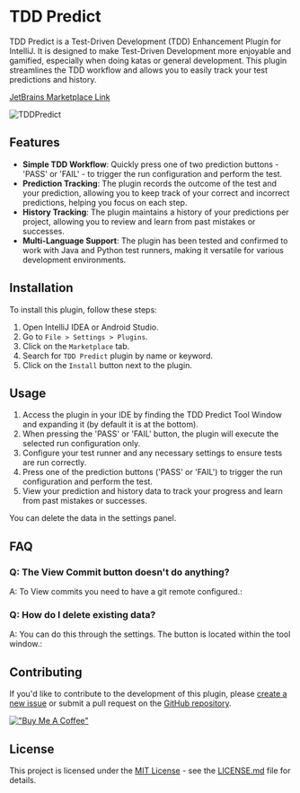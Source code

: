 # TDD Predict

TDD Predict is a Test-Driven Development (TDD) Enhancement Plugin for IntelliJ. It is designed to make Test-Driven Development more enjoyable and gamified, especially when doing katas or general development. This plugin streamlines the TDD workflow and allows you to easily track your test predictions and history.

[JetBrains Marketplace Link](https://plugins.jetbrains.com/plugin/21641-tdd-predict)

![TDDPredict](https://plugins.jetbrains.com/files/21641/screenshot_9270c26d-3e1c-4048-baae-c515fde6b5a2)

## Features

- **Simple TDD Workflow**: Quickly press one of two prediction buttons - 'PASS' or 'FAIL' - to trigger the run configuration and perform the test.
- **Prediction Tracking**: The plugin records the outcome of the test and your prediction, allowing you to keep track of your correct and incorrect predictions, helping you focus on each step.
- **History Tracking**: The plugin maintains a history of your predictions per project, allowing you to review and learn from past mistakes or successes.
- **Multi-Language Support**: The plugin has been tested and confirmed to work with Java and Python test runners, making it versatile for various development environments.

## Installation

To install this plugin, follow these steps:

1. Open IntelliJ IDEA or Android Studio.
2. Go to `File > Settings > Plugins`.
3. Click on the `Marketplace` tab.
4. Search for `TDD Predict` plugin by name or keyword.
5. Click on the `Install` button next to the plugin.

## Usage

1. Access the plugin in your IDE by finding the TDD Predict Tool Window and expanding it (by default it is at the bottom).
2. When pressing the 'PASS' or 'FAIL' button, the plugin will execute the selected run configuration only.
2. Configure your test runner and any necessary settings to ensure tests are run correctly.
3. Press one of the prediction buttons ('PASS' or 'FAIL') to trigger the run configuration and perform the test.
4. View your prediction and history data to track your progress and learn from past mistakes or successes.

You can delete the data in the settings panel.

## FAQ

### Q: The View Commit button doesn't do anything?

A: To View commits you need to have a git remote configured.:

### Q: How do I delete existing data?

A: You can do this through the settings. The button is located within the tool window.:

## Contributing

If you'd like to contribute to the development of this plugin, please [create a new issue](https://github.com/yakampe/TDDPredict/issues/new) or submit a pull request on the [GitHub repository](https://github.com/yakampe/TDDPredict).

[!["Buy Me A Coffee"](https://www.buymeacoffee.com/assets/img/custom_images/orange_img.png)](https://www.buymeacoffee.com/yaniskampe)


## License

This project is licensed under the [MIT License](LICENSE.md) - see the [LICENSE.md](LICENSE.md) file for details.
